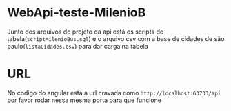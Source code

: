 # WebApi-teste-MilenioB
Junto dos arquivos do projeto da api está os scripts de tabela(`scriptMilenioBus.sql`) 
e o arquivo csv com a base de cidades de são paulo(`listaCidades.csv`) para dar carga na tabela

# URL
No codigo do angular está a url cravada como `http://localhost:63733/api` 
por favor rodar nessa mesma porta para que funcione
